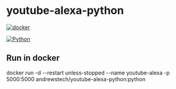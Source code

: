 # youtube-alexa-python

[![docker](https://github.com/unofficial-skills/youtube-alexa-python/actions/workflows/docker-package.yml/badge.svg)](https://github.com/unofficial-skills/youtube-alexa-python/actions/workflows/docker-package.yml)


[![Python](https://github.com/unofficial-skills/youtube-alexa-python/actions/workflows/python.yml/badge.svg)](https://github.com/unofficial-skills/youtube-alexa-python/actions/workflows/python.yml)

## Run in docker


docker run -d --restart unless-stopped --name youtube-alexa -p 5000:5000 andrewstech/youtube-alexa-python:python
